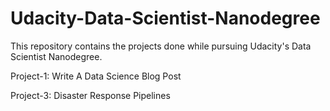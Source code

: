 # Udacity-Data-Scientist-Nanodegree
This repository contains the projects done while pursuing Udacity's Data Scientist Nanodegree.

Project-1: Write A Data Science Blog Post

Project-3: Disaster Response Pipelines
